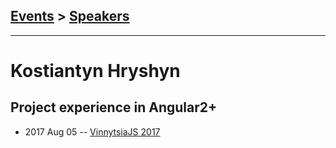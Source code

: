## [Events](../README.md) > [Speakers](../speakers.md)
---

# Kostiantyn Hryshyn

## Project experience in Angular2+
- 2017 Aug 05 -- [VinnytsiaJS 2017](https://www.youtube.com/watch?v=4TwvQIIOCH8)    
